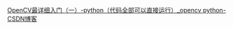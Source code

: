 [OpenCV最详细入门（一）-python（代码全部可以直接运行）_opencv python-CSDN博客](https://blog.csdn.net/WUHU648/article/details/118491096)


